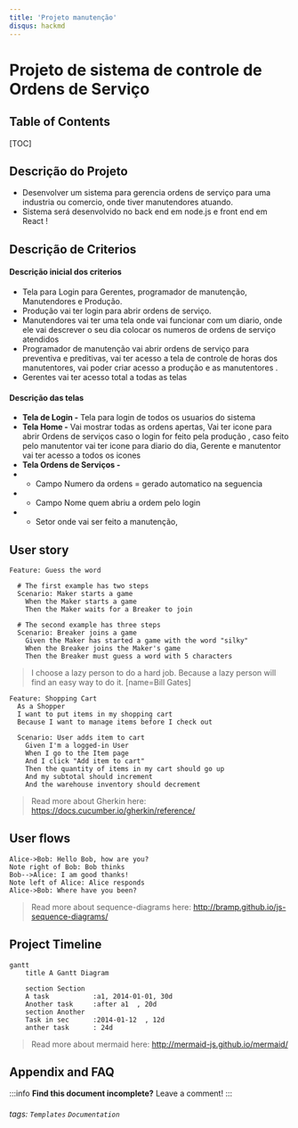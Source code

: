 ```yaml
---
title: 'Projeto manutenção'
disqus: hackmd
---
```


Projeto de sistema de controle de Ordens de Serviço
===

## Table of Contents

[TOC]

## Descrição do Projeto

 - Desenvolver um sistema para gerencia ordens de serviço para uma industria ou comercio, onde tiver manutendores atuando.
 - Sistema será desenvolvido no back end em node.js e front end em React !


## Descrição de Criterios
 
#### Descrição inicial dos criterios
- Tela para Login para Gerentes, programador de manutenção, Manutendores  e Produção.
- Produção vai ter login para abrir ordens de serviço.
- Manutendores vai ter uma tela onde vai funcionar com um diario, onde ele vai descrever o seu dia colocar os numeros de ordens de serviço atendidos
- Programador de manutenção vai abrir ordens de serviço para preventiva e preditivas, vai ter acesso a tela de controle de horas dos manutentores, vai poder criar acesso a produção e as manutentores .
- Gerentes vai ter acesso total a todas as telas

#### Descrição das telas

- **Tela de Login -** Tela para login de todos os usuarios do sistema
- **Tela Home -** Vai mostrar todas as ordens apertas, Vai ter icone para abrir Ordens de serviços caso o login for feito pela produção , caso feito pelo manutentor vai ter icone para diario do dia, Gerente e manutentor vai ter acesso a todos os icones
- **Tela Ordens de Serviços -** 
- - Campo Numero da ordens = gerado automatico na seguencia 
- - Campo Nome quem abriu a ordem pelo login
- - Setor onde vai ser feito a manutenção, 






User story
---

```gherkin=
Feature: Guess the word

  # The first example has two steps
  Scenario: Maker starts a game
    When the Maker starts a game
    Then the Maker waits for a Breaker to join

  # The second example has three steps
  Scenario: Breaker joins a game
    Given the Maker has started a game with the word "silky"
    When the Breaker joins the Maker's game
    Then the Breaker must guess a word with 5 characters
```
> I choose a lazy person to do a hard job. Because a lazy person will find an easy way to do it. [name=Bill Gates]


```gherkin=
Feature: Shopping Cart
  As a Shopper
  I want to put items in my shopping cart
  Because I want to manage items before I check out

  Scenario: User adds item to cart
    Given I'm a logged-in User
    When I go to the Item page
    And I click "Add item to cart"
    Then the quantity of items in my cart should go up
    And my subtotal should increment
    And the warehouse inventory should decrement
```

> Read more about Gherkin here: https://docs.cucumber.io/gherkin/reference/

User flows
---
```sequence
Alice->Bob: Hello Bob, how are you?
Note right of Bob: Bob thinks
Bob-->Alice: I am good thanks!
Note left of Alice: Alice responds
Alice->Bob: Where have you been?
```

> Read more about sequence-diagrams here: http://bramp.github.io/js-sequence-diagrams/

Project Timeline
---
```mermaid
gantt
    title A Gantt Diagram

    section Section
    A task           :a1, 2014-01-01, 30d
    Another task     :after a1  , 20d
    section Another
    Task in sec      :2014-01-12  , 12d
    anther task      : 24d
```

> Read more about mermaid here: http://mermaid-js.github.io/mermaid/

## Appendix and FAQ

:::info
**Find this document incomplete?** Leave a comment!
:::

###### tags: `Templates` `Documentation`
